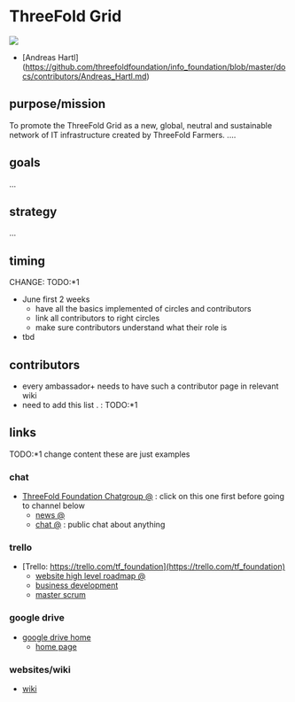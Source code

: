 # ThreeFold Grid

![](https://images.unsplash.com/photo-1514864151880-d1bef4892f29?ixlib=rb-0.3.5&s=f71bc3863a76c9537e030ec380d46dda&auto=format&fit=crop&w=3367&q=80)

- [Andreas Hartl] (https://github.com/threefoldfoundation/info_foundation/blob/master/docs/contributors/Andreas_Hartl.md)

## purpose/mission
To promote the ThreeFold Grid as a new, global, neutral and sustainable network of IT infrastructure created by ThreeFold Farmers.
....

## goals

...

## strategy

...

## timing

CHANGE: TODO:*1 
- June first 2 weeks
   - have all the basics implemented of circles and contributors
   - link all contributors to right circles
   - make sure contributors understand what their role is
 - tbd


## contributors

- every ambassador+ needs to have such a contributor page in relevant wiki
- need to add this list . : TODO:*1 

## links

TODO:*1  change content these are just examples

### chat

- [ThreeFold Foundation Chatgroup @](https://chat.grid.tf/signup_user_complete/?id=wpz16r964bdnuqxc5p7kn5upmo) : click on this one first before going to channel below
   - [news @](https://chat.grid.tf/threefold/channels/town-square)
   - [chat @](https://chat.grid.tf/threefold/channels/chat) : public chat about anything
   
### trello

- [Trello: https://trello.com/tf_foundation](https://trello.com/tf_foundation)
    - [website high level roadmap @](https://trello.com/invite/b/CfIT7n9B/eb2e9f6ea28a1e46baeba0de5335cfeb/tfwebhighlevelroadmap)
    - [business development](https://trello.com/b/ppTVxCcO/tffunnel)
    - [master scrum](https://trello.com/b/GgxRFeHn/tfmasterscrum)

### google drive

- [google drive home](https://drive.google.com/drive/folders/1ygSc9mKaJJq-mw30zbfmikUWXO73m0kl)
    - [home page](https://docs.google.com/document/d/1ixKZklZj21tRWBFlaxO8j0Sdm9Liyd1kjYTeAB6fZog/edit)

### websites/wiki

- [wiki](https://github.com/threefoldfoundation/info_foundation)



